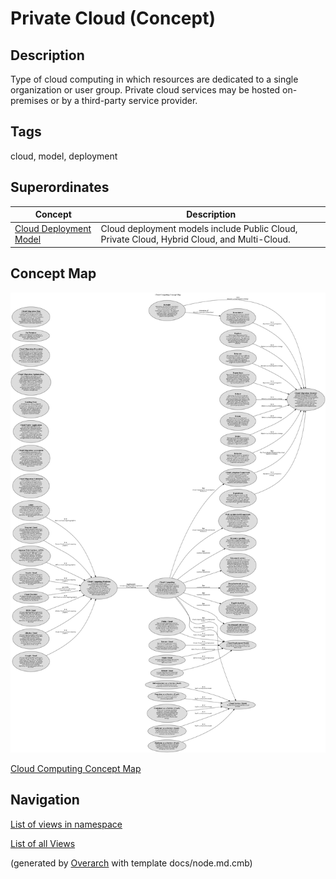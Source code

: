 
# Private Cloud (Concept)
## Description
Type of cloud computing in which resources are dedicated to a single
          organization or user group. Private cloud services may be hosted on-premises or by a third-party
          service provider.


## Tags
cloud, model, deployment
## Superordinates
| Concept | Description |
|---|---|
| [Cloud Deployment Model](../../software-development/cloud/cloud-deployment-model.md)| Cloud deployment models include Public Cloud, Private Cloud, Hybrid Cloud, and Multi-Cloud. |

## Concept Map
![Cloud Computing Concept Map](../../software-development/cloud/concept-view.png)

[Cloud Computing Concept Map](../../software-development/cloud/concept-view.md)


## Navigation
[List of views in namespace](./views-in-namespace.md)

[List of all Views](../../views.md)


(generated by [Overarch](https://github.com/soulspace-org/overarch) with template docs/node.md.cmb)
